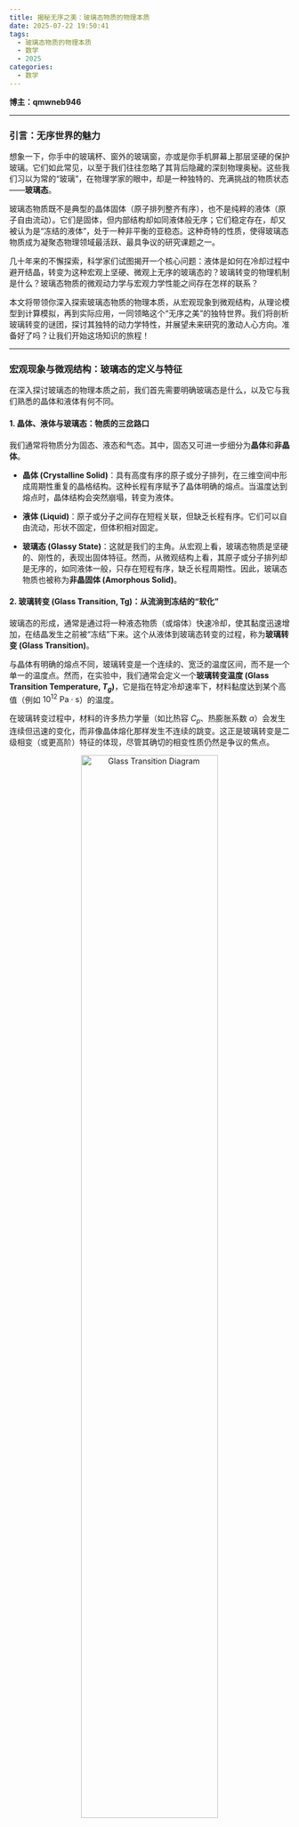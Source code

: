 ```yaml
---
title: 揭秘无序之美：玻璃态物质的物理本质
date: 2025-07-22 19:50:41
tags:
  - 玻璃态物质的物理本质
  - 数学
  - 2025
categories:
  - 数学
---
```


**博主：qmwneb946**

---

### 引言：无序世界的魅力

想象一下，你手中的玻璃杯、窗外的玻璃窗，亦或是你手机屏幕上那层坚硬的保护玻璃。它们如此常见，以至于我们往往忽略了其背后隐藏的深刻物理奥秘。这些我们习以为常的“玻璃”，在物理学家的眼中，却是一种独特的、充满挑战的物质状态——**玻璃态**。

玻璃态物质既不是典型的晶体固体（原子排列整齐有序），也不是纯粹的液体（原子自由流动）。它们是固体，但内部结构却如同液体般无序；它们稳定存在，却又被认为是“冻结的液体”，处于一种非平衡的亚稳态。这种奇特的性质，使得玻璃态物质成为凝聚态物理领域最活跃、最具争议的研究课题之一。

几十年来的不懈探索，科学家们试图揭开一个核心问题：液体是如何在冷却过程中避开结晶，转变为这种宏观上坚硬、微观上无序的玻璃态的？玻璃转变的物理机制是什么？玻璃态物质的微观动力学与宏观力学性能之间存在怎样的联系？

本文将带领你深入探索玻璃态物质的物理本质，从宏观现象到微观结构，从理论模型到计算模拟，再到实际应用，一同领略这个“无序之美”的独特世界。我们将剖析玻璃转变的谜团，探讨其独特的动力学特性，并展望未来研究的激动人心方向。准备好了吗？让我们开始这场知识的旅程！

---

### 宏观现象与微观结构：玻璃态的定义与特征

在深入探讨玻璃态的物理本质之前，我们首先需要明确玻璃态是什么，以及它与我们熟悉的晶体和液体有何不同。

#### 1. 晶体、液体与玻璃态：物质的三岔路口

我们通常将物质分为固态、液态和气态。其中，固态又可进一步细分为**晶体**和**非晶体**。

*   **晶体 (Crystalline Solid)**：具有高度有序的原子或分子排列，在三维空间中形成周期性重复的晶格结构。这种长程有序赋予了晶体明确的熔点。当温度达到熔点时，晶体结构会突然崩塌，转变为液体。

*   **液体 (Liquid)**：原子或分子之间存在短程关联，但缺乏长程有序。它们可以自由流动，形状不固定，但体积相对固定。

*   **玻璃态 (Glassy State)**：这就是我们的主角。从宏观上看，玻璃态物质是坚硬的、刚性的，表现出固体特征。然而，从微观结构上看，其原子或分子排列却是无序的，如同液体一般，只存在短程有序，缺乏长程周期性。因此，玻璃态物质也被称为**非晶固体 (Amorphous Solid)**。

#### 2. 玻璃转变 (Glass Transition, Tg)：从流淌到冻结的“软化”

玻璃态的形成，通常是通过将一种液态物质（或熔体）快速冷却，使其黏度迅速增加，在结晶发生之前被“冻结”下来。这个从液体到玻璃态转变的过程，称为**玻璃转变 (Glass Transition)**。

与晶体有明确的熔点不同，玻璃转变是一个连续的、宽泛的温度区间，而不是一个单一的温度点。然而，在实验中，我们通常会定义一个**玻璃转变温度 (Glass Transition Temperature, $T_g$)**，它是指在特定冷却速率下，材料黏度达到某个高值（例如 $10^{12} \text{ Pa} \cdot \text{s}$）的温度。

在玻璃转变过程中，材料的许多热力学量（如比热容 $C_p$、热膨胀系数 $\alpha$）会发生连续但迅速的变化，而非像晶体熔化那样发生不连续的跳变。这正是玻璃转变是二级相变（或更高阶）特征的体现，尽管其确切的相变性质仍然是争议的焦点。

<center>
    <img src="https://upload.wikimedia.org/wikipedia/commons/thumb/1/14/Thermal_expansion_and_heat_capacity_of_glass.svg/640px-Thermal_expansion_and_heat_capacity_of_glass.svg.png" alt="Glass Transition Diagram" style="width:70%;">
    <br>
    <em>图1：玻璃转变过程中比热容和热膨胀系数的变化示意图。（来源：维基百科）</em>
</center>

当熔体冷却至 $T_g$ 以上时，其黏度随温度降低而迅速升高。当温度低于 $T_g$ 时，黏度变得极其高，原子或分子的扩散速率变得微乎其微，结构被“冻结”在一个非平衡的无序构型中。

#### 3. 非平衡态与元稳定性：玻璃态的宿命

玻璃态物质最核心的特征之一是其**非平衡态 (Non-equilibrium State)**。这意味着玻璃态并不是体系在给定温度和压力下的热力学平衡态。其真正的热力学平衡态应该是晶体态。然而，由于冷却速度足够快，体系没有足够的时间完成结晶所需的原子重排，从而“陷入”了一个能量较高的亚稳态。

这种亚稳态被称为**元稳定态 (Metastable State)**。尽管它不是能量最低的基态，但在相对较长的时间尺度内，它表现出宏观上的稳定性。然而，从无限长的时间尺度来看，玻璃态物质总是倾向于向更低的能量状态（即晶体态）弛豫。只是在环境温度下，这个弛豫过程的动力学非常缓慢，以至于在人类可观察的时间尺度内，玻璃可以认为是稳定的。

这种非平衡特性导致了玻璃态物质的许多独特现象，例如：

*   **历史依赖性 (History Dependence)**：玻璃态的性质（如密度、折射率）不仅取决于当前的温度和压力，还取决于其形成过程中的热历史（如冷却速率）。
*   **结构弛豫 (Structural Relaxation)**：玻璃在 $T_g$ 附近或以下放置时，其结构会缓慢地向更致密、更低能量的状态演化，导致体积、焓等性质的缓慢变化，这个过程称为结构老化 (Aging)。

理解玻璃态的非平衡本质是理解其所有独特物理行为的关键。

---

### 玻璃转变的谜团：从液体到玻璃的路径

玻璃转变是凝聚态物理领域最大的未解之谜之一。尽管对其进行了数十年的研究，但目前仍没有一个普遍接受的微观理论能够完全解释液体如何转变为玻璃。这一难题也被称为“玻璃问题 (Glass Problem)”或“玻璃转变之谜 (Glass Transition Mystery)”。

#### 1. 冷却速率与转变温度：一场与结晶的赛跑

玻璃的形成，本质上是液态熔体与晶体化过程的赛跑。如果冷却速率足够慢，熔体将有足够的时间形成有序的晶体结构。但如果冷却速率足够快，原子来不及进行长程扩散和重排，就会被“冻结”在其无序的液体构型中，形成玻璃。

这意味着玻璃转变温度 $T_g$ 并不是一个常数，它会随着冷却速率的增加而升高。冷却越快，原子运动受限越早，形成的玻璃 $T_g$ 越高。

#### 2. 黏度发散：阻止原子运动的壁垒

随着温度降低，液体黏度 $\eta$ 会急剧升高。对于典型的玻璃形成液体，在 $T_g$ 附近，黏度可以从液体的约 $10^{-2} \text{ Pa} \cdot \text{s}$ 增加到 $10^{12} \text{ Pa} \cdot \text{s}$，相当于沥青的黏度。黏度的这种巨幅增长，是原子或分子运动受限的直接体现。

许多玻璃形成液体的黏度遵循Vogel-Fulcher-Tammann (VFT) 方程：
$$
\eta(T) = \eta_0 \exp\left(\frac{D T_0}{T - T_0}\right)
$$
其中，$\eta_0$、 $D$ 和 $T_0$ 是拟合参数，$T_0$ 是一个理想玻璃转变温度（Vogel温度），在这个温度下，VFT方程预测黏度会发散。

然而，VFT方程是经验性的，它的物理基础仍在探讨中。尤其是在接近 $T_0$ 时，方程预测黏度无限大，这在实际中是否对应一个真正的相变，还是仅仅反映了动力学上的停止，是一个核心问题。

#### 3. 自由体积理论 (Free Volume Theory)：空间的限制

最早的玻璃转变理论之一是**自由体积理论 (Free Volume Theory)**。其核心思想是，液体中的分子运动需要一定的“自由体积”来容纳其运动。随着温度降低，液体收缩，自由体积减少。当自由体积减少到一定程度，不足以支持分子的有效扩散和重排时，分子运动就会被“冻结”，形成玻璃态。

自由体积理论能够解释黏度随温度的变化以及 $T_g$ 的存在，但它在微观层面缺乏足够的解释力，例如如何解释不同区域分子运动的异质性。

#### 4. 能量景观理论 (Energy Landscape Theory)：盆地中的困境

**能量景观理论 (Energy Landscape Theory)** 为玻璃转变提供了一个更深刻的洞察。它将体系在构型空间中的每个微观状态映射到一个多维能量景观中的一个点。能量景观由无数个“盆地”和“势垒”组成。

*   对于液体，体系拥有足够的能量，可以自由地在不同的能量盆地之间跳跃，探索广阔的构型空间。
*   当温度降低时，体系的能量减小，它倾向于寻找能量更低的盆地。然而，由于势垒的存在，跳出当前盆地变得越来越困难。
*   在玻璃转变温度附近，体系最终会“困”在一个特定的能量盆地中，无法在可观测的时间内跳出。这个“困住”的盆地对应着玻璃态的无序结构。

<center>
    <img src="https://physics.aps.org/assets/b8352668-98e9-4467-8975-fc6e94998ee6/e3_medium.png" alt="Energy Landscape" style="width:70%;">
    <br>
    <em>图2：能量景观示意图。温度高时体系可在不同盆地间跳跃，温度低时则被困在特定盆地。（来源：APS Physics）</em>
</center>

能量景观理论强调了玻璃态的**元稳定性**，并解释了为何玻璃态是多重可能的无序构型的集合，而不是单一的平衡态。

#### 5. 动力学异质性 (Dynamic Heterogeneity)：不均匀的冻结

近年来，越来越多的证据表明，在玻璃转变区域，液体内部的动力学行为是**非均匀的**，即存在**动力学异质性 (Dynamic Heterogeneity)**。这意味着，在微观尺度上，有些区域的分子运动非常缓慢，几乎被“冻结”，而另一些区域的分子则相对活跃，仍然在进行快速运动。

这些“慢”区域和“快”区域形成瞬时的、动态演化的团簇。随着温度降低，慢区域的尺寸逐渐增大，寿命也越来越长，直到它们彼此连接，最终导致整个体系的宏观冻结。

实验上，动力学异质性可以通过多点关联函数（例如四点关联函数 $G_4(t)$）来探测，这些函数能够捕捉到不同粒子在不同时间点的协同运动。模拟结果也清晰地揭示了这种异质性。理解动力学异质性对于揭示玻璃转变的微观机制至关重要。它表明玻璃转变并非所有分子同步减速，而是一个局部“冻结”区域逐渐渗透整个体系的过程。

#### 6. 涨落耗散定理的失效：非平衡的直接证据

在热力学平衡态下，体系的涨落（随机热运动）与对外部扰动的响应（耗散）之间存在一种深刻的联系，这就是**涨落耗散定理 (Fluctuation-Dissipation Theorem, FDT)**。

然而，对于处于非平衡态的玻璃态物质，涨落耗散定理不再成立。这意味着，即使在恒定温度下，玻璃态的响应行为也不能简单地从其热涨落中推断出来。这种失效是玻璃态非平衡特性的直接、强有力的证据。通过测量FDT的偏离，科学家可以定量地分析玻璃态偏离平衡态的程度，这为理解玻璃老化的微观动力学提供了重要工具。

---

### 微观动力学与集体运动

玻璃态的宏观行为，如黏度、弛豫时间等，是其微观动力学和集体运动的直接体现。深入理解这些微观过程，是揭示玻璃本质的关键。

#### 1. 阿伦尼乌斯行为与非阿伦尼乌斯行为：温度依赖性

在高温下，许多液体的黏度 $\eta$ 随温度 $T$ 的变化遵循简单的**阿伦尼乌斯定律 (Arrhenius Law)**：
$$
\eta(T) = A \exp\left(\frac{E_a}{k_B T}\right)
$$
其中 $A$ 是常数，$E_a$ 是活化能，$k_B$ 是玻尔兹曼常数。这意味着分子运动所需克服的能量势垒是恒定的。

然而，对于大多数玻璃形成液体，在接近 $T_g$ 时，黏度表现出**非阿伦尼乌斯行为 (Non-Arrhenius Behavior)**。活化能似乎随温度降低而增加，分子运动变得越来越困难。这正是VFT方程所描述的现象。

#### 2. “强”玻璃与“脆”玻璃：安吉尔图 (Angell Plot)

根据非阿伦尼乌斯行为的程度，玻璃形成液体可以分为“强”玻璃 (Strong glasses) 和“脆”玻璃 (Fragile glasses)。这一分类通常通过绘制**安吉尔图 (Angell Plot)** 来实现。安吉尔图是归一化黏度（或弛豫时间）的对数与归一化温度 ($T_g/T$) 的倒数之间的关系图。

*   **强玻璃 (Strong Glasses)**：如二氧化硅 ($SiO_2$) 熔体，它们的黏度/弛豫时间随温度的变化相对平缓，接近阿伦尼乌斯行为。其活化能随温度变化不大，表示其微观结构在冷却过程中变化较小。
*   **脆玻璃 (Fragile Glasses)**：如邻三联苯 (o-terphenyl, OTP)，它们的黏度/弛豫时间在 $T_g$ 附近急剧增加，表现出强烈的非阿伦尼乌斯行为。这意味着其动力学特性对温度非常敏感，微观结构在冷却过程中发生了显著变化。

<center>
    <img src="https://upload.wikimedia.org/wikipedia/commons/thumb/6/6f/Angell_plot_with_logarithmic_viscosity_and_T_g-scaled_inverse_temperature.svg/640px-Angell_plot_with_logarithmic_viscosity_and_T_g-scaled_inverse_temperature.svg.png" alt="Angell Plot" style="width:70%;">
    <br>
    <em>图3：典型的安吉尔图。强玻璃曲线平缓，脆玻璃曲线陡峭。（来源：维基百科）</em>
</center>

强玻璃通常具有更稳定的网络结构（如共价键网络），而脆玻璃则更多地依赖于弱相互作用，其结构在冷却过程中更容易重排。这种分类对于理解玻璃形成液体的本征动力学特性至关重要。

#### 3. 非指数弛豫 (Non-exponential Relaxation)：KWW 函数

在晶体中，大多数弛豫过程是指数型的。然而，对于玻璃形成液体，尤其是在 $T_g$ 附近，弛豫行为通常表现出**非指数衰减 (Non-exponential Decay)**。这意味着体系的弛豫不是由单一的特征时间控制，而是由一系列的弛豫时间共同作用。

这种非指数弛豫通常可以用**Kohlrausch-Williams-Watts (KWW) 函数**来描述：
$$
\phi(t) = \exp\left[-(t/\tau)^\beta\right]
$$
其中，$\phi(t)$ 是自关联函数（如密度-密度关联函数），$\tau$ 是平均弛豫时间，$0 < \beta < 1$ 是非指数参数。$\beta$ 值越小，弛豫行为偏离简单指数衰减的程度越大，反映了体系动力学异质性的增强。

KWW函数在实验和模拟中被广泛用于拟合玻璃形成液体的弛豫行为，并为我们提供了关于体系动力学异质性和多尺度运动的重要信息。

#### 4. 剪切带形成 (Shear Banding) 与塑性形变机制

与晶体材料不同，玻璃态材料在宏观上表现出脆性。然而，在特定的应力条件下，它们也能发生塑性形变。这种形变通常不是均匀的，而是集中在狭窄的区域内，形成所谓的**剪切带 (Shear Bands)**。

剪切带的形成是玻璃材料独特塑性变形机制的体现。在剪切带内部，原子发生局部的重排和流动，从而实现宏观塑性变形。剪切带的形成与材料内部的自由体积、局部原子应力以及温度上升（剪切加热）等因素密切相关。理解剪切带的微观起源对于设计具有更好韧性的非晶合金和聚合物材料至关重要。

#### 5. 声学性质：玻色峰 (Boson Peak)

在玻璃态材料的低频振动谱中，除了通常的德拜（Debye）声学模式外，还存在一个额外的、在低能量区域出现的宽峰，被称为**玻色峰 (Boson Peak)**。这个峰通常出现在能量约为几个meV的范围内，并且其强度远高于德拜模型的预测。

玻色峰被认为是玻璃态特有的，反映了其无序结构中的局域振动模式。它与玻璃中的“软模式”或“准局域振动模式”有关，这些模式在晶体中通常不存在。玻色峰的起源和精确性质仍在研究中，但它被认为是理解玻璃态低能量动力学和热力学异常的关键线索。

---

### 理论模型与计算方法

为了更好地理解玻璃态的物理本质，科学家们发展了多种理论模型和计算方法。这些方法在不同尺度和抽象层次上，试图捕捉玻璃态的复杂行为。

#### 1. 模式耦合理论 (Mode-Coupling Theory, MCT)：动力学相变

**模式耦合理论 (Mode-Coupling Theory, MCT)** 是最早尝试从微观层面解释玻璃转变的动力学理论之一。MCT 基于液体的动力学方程，通过考虑密度涨落之间的非线性耦合，来描述体系动力学随温度的变化。

MCT预测，当温度降低到某一临界温度 $T_c$ 时，体系的动力学会被“冻结”，导致扩散系数和黏度在有限温度下发散，从而发生一个动力学相变，从液体态转变为玻璃态。

MCT能够成功预测许多玻璃形成液体在 $T_c$ 以上的动力学行为，如两步弛豫（$\beta$-弛豫和$\alpha$-弛豫），以及其非阿伦尼乌斯行为。然而，MCT预测的转变温度通常高于实验观测到的 $T_g$，并且其理论框架在 $T_c$ 以下失效。这表明MCT描述的是一个理想化的动力学转变，可能未完全捕捉到现实玻璃转变中存在的跳跃式动力学（“跳跃事件”）或热激活过程。尽管如此，MCT为理解玻璃转变的动力学方面提供了重要的理论框架。

#### 2. 分子动力学模拟 (Molecular Dynamics Simulation)：微观行为的窗口

**分子动力学 (Molecular Dynamics, MD) 模拟** 是研究玻璃态物质微观行为最强大的计算工具之一。MD模拟通过数值求解相互作用粒子（原子或分子）的牛顿运动方程，来追踪体系中每个粒子的轨迹。

$$
F_i = m_i a_i \implies m_i \frac{d^2 r_i}{dt^2} = -\nabla_i U(\{r_j\})
$$
其中 $F_i$ 是作用在粒子 $i$ 上的力，$m_i$ 是质量，$a_i$ 是加速度，$r_i$ 是位置，$U(\{r_j\})$ 是描述粒子间相互作用的总势能。

通过MD模拟，我们可以：
*   **模拟玻璃转变**：从高温液体开始，以不同的冷却速率降低温度，观察体系结构和动力学如何演变为玻璃态。
*   **探测动力学异质性**：通过分析粒子位移、自关联函数等，识别出快慢区域。
*   **计算结构因子和径向分布函数**：量化玻璃态的无序结构。
*   **研究剪切带的形成和塑性形变**：在模拟中施加应力，观察材料的响应。

以下是一个非常概念性的Python代码片段，展示了分子动力学模拟的基本结构，用于计算径向分布函数（Radial Distribution Function, RDF）——这是表征无序结构的关键量。

```python
import numpy as np
import matplotlib.pyplot as plt

# 概念性函数：计算粒子间距离
def calculate_distances(positions):
    num_particles = positions.shape[0]
    distances = []
    for i in range(num_particles):
        for j in range(i + 1, num_particles):
            dist = np.linalg.norm(positions[i] - positions[j])
            distances.append(dist)
    return np.array(distances)

# 概念性函数：计算径向分布函数 (RDF)
def calculate_rdf(positions, box_length, num_bins=100, max_r=None):
    if max_r is None:
        max_r = box_length / 2.0  # 通常取盒子边长的一半
    
    distances = calculate_distances(positions)
    
    # 过滤掉过大的距离，考虑周期性边界条件（实际MD模拟中更复杂）
    distances = distances[distances <= max_r] 
    
    # 构建直方图
    hist, bin_edges = np.histogram(distances, bins=num_bins, range=(0, max_r))
    
    # 计算每个bin的平均半径和宽度
    bin_centers = (bin_edges[:-1] + bin_edges[1:]) / 2
    dr = bin_edges[1] - bin_edges[0]
    
    # 计算理想气体（均匀分布）的粒子数，用于归一化
    # 理想气体中，r到r+dr之间的粒子数正比于 4 * pi * r^2 * dr * (N/V)
    # N是粒子数，V是体积
    num_particles = positions.shape[0]
    volume = box_length**3
    rho = num_particles / volume # 数密度
    
    # 归一化因子
    normalization_factors = 4 * np.pi * bin_centers**2 * dr * rho
    
    # 计算RDF
    # 注意：这里简化了因子，实际RDF需要考虑N(N-1)/2对和积分归一化
    # g(r) = (N(r) / (4*pi*r^2*dr)) / rho
    # N(r) 是在距离 r 到 r+dr 之间的粒子对数
    rdf = hist / normalization_factors
    
    return bin_centers, rdf

# 模拟示例：假设有一些粒子位置数据
# 这是一个非常简化的概念性例子，不包含真实的MD模拟循环
np.random.seed(42)
num_particles_example = 100
box_length_example = 10.0
# 随机生成粒子位置，模拟一个无序的液体或玻璃态
positions_example = box_length_example * np.random.rand(num_particles_example, 3)

# 计算并绘制RDF
r_centers, g_r = calculate_rdf(positions_example, box_length_example)

plt.figure(figsize=(8, 5))
plt.plot(r_centers, g_r)
plt.xlabel('Distance r')
plt.ylabel('Radial Distribution Function g(r)')
plt.title('Conceptual Radial Distribution Function for an Amorphous System')
plt.grid(True)
plt.show()

# 解释：
# 晶体的RDF会有多个尖锐的峰，对应于晶格的周期性。
# 液体和玻璃态的RDF会有一个宽的主峰（短程有序），
# 随后峰逐渐消失，表明长程无序。
# 玻璃态的RDF通常比液体的峰更尖锐，表明其结构“冻结”在更紧密的排列中。
```
**代码解释：** 上述代码提供了一个极其简化的概念性框架，用于理解如何从粒子位置计算径向分布函数（RDF）。在真正的MD模拟中，会涉及更复杂的势函数、积分算法（如Verlet）、周期性边界条件和控温控压方法（如NPT/NVT系综）。通过分析RDF，我们可以看出材料在原子层面的短程有序程度和长程无序特征，这是区分晶体与非晶态的关键。

MD模拟的挑战在于其计算成本高昂，尤其是在模拟长时间尺度的玻璃转变过程时。这使得模拟很难达到真实材料的冷却速率和时间尺度，从而导致所谓的“模拟 $T_g$”通常远高于实验 $T_g$。

#### 3. 机器学习在玻璃态研究中的新兴应用

近年来，**机器学习 (Machine Learning, ML)** 算法在玻璃态研究中展现出巨大的潜力。ML方法能够从海量的模拟或实验数据中学习复杂的模式和关系，从而帮助科学家解决传统方法难以处理的问题。

ML在玻璃态研究中的应用包括：
*   **预测玻璃形成能力 (Glass-forming ability, GFA)**：通过分析元素组成、原子半径比等参数，预测合金形成玻璃的难易程度。
*   **识别局部结构基元 (Structural Motifs)**：利用聚类算法或神经网络识别玻璃态中可能存在的特殊局部原子排列，这些基元可能与宏观性能相关。
*   **加速模拟**：开发机器学习势函数，取代传统的经验势函数，以更低的计算成本实现更高精度的MD模拟。
*   **识别“软点”或“易于重排的区域”**：利用机器学习算法识别玻璃内部在应力作用下容易发生形变的区域，这有助于理解塑性形变机制。

例如，可以训练一个分类器来区分玻璃形成液体中的“快”粒子和“慢”粒子，或者预测给定局部结构是否会参与到剪切带的形成中。

```python
# 概念性代码：使用机器学习预测玻璃形成能力（GFA）
# 这是一个极其简化的示例，不包含实际的数据和模型训练过程。
# 目标是展示ML在玻璃态研究中的应用思路。

import pandas as pd
from sklearn.model_selection import train_test_split
from sklearn.ensemble import RandomForestRegressor
from sklearn.metrics import mean_squared_error

# 假设我们有一个包含玻璃合金成分和其玻璃形成能力（GFA）的数据集
# GFA 可以通过临界冷却速率 (Rc) 或最大玻璃形成厚度 (Dmax) 等参数衡量
# data = pd.read_csv('glass_forming_ability_data.csv') 
# 假设数据包含 'Element1', 'Element2', ..., 'RadiusRatio', 'ElectronegativityDiff', 'GFA_Value'

# 概念性创建模拟数据
data = {
    'Al': np.random.rand(100),
    'Ni': np.random.rand(100),
    'Zr': np.random.rand(100),
    'RadiusRatio': np.random.rand(100) * 0.5 + 0.5, # 0.5-1.0
    'ElectronegativityDiff': np.random.rand(100) * 2.0, # 0-2.0
    'GFA_Value': np.random.rand(100) * 100 + 50 # 50-150, 模拟GFA值
}
df = pd.DataFrame(data)

# 特征 (X) 和 目标 (y)
features = ['Al', 'Ni', 'Zr', 'RadiusRatio', 'ElectronegativityDiff']
target = 'GFA_Value'

X = df[features]
y = df[target]

# 划分训练集和测试集
X_train, X_test, y_train, y_test = train_test_split(X, y, test_size=0.2, random_state=42)

# 使用随机森林回归模型（或其他ML模型）
model = RandomForestRegressor(n_estimators=100, random_state=42)

# 训练模型
model.fit(X_train, y_train)

# 预测
y_pred = model.predict(X_test)

# 评估模型
mse = mean_squared_error(y_test, y_pred)
print(f"Mean Squared Error for GFA prediction: {mse:.2f}")

# 概念性预测新合金的GFA
new_alloy_composition = pd.DataFrame([[0.1, 0.4, 0.5, 0.75, 1.2]], 
                                     columns=features)
predicted_gfa = model.predict(new_alloy_composition)
print(f"Predicted GFA for a new alloy: {predicted_gfa[0]:.2f}")

# 解释：
# 通过训练机器学习模型，我们可以学习不同元素配比、原子尺寸、电负性等参数
# 如何影响合金的玻璃形成能力。这有助于在实验前筛选有潜力的玻璃形成材料，
# 从而大大加速新材料的研发。
```
**代码解释：** 这个概念性代码展示了如何使用机器学习（这里是随机森林回归）来预测玻璃形成能力。给定一系列合金的组成、原子半径比、电负性差异等特征，以及它们对应的玻璃形成能力数据，模型可以学习这些特征与GFA之间的复杂关系。一旦训练完成，这个模型就可以用来预测新的、未曾实验过的合金的GFA，从而指导材料设计，节省大量的实验成本和时间。

---

### 玻璃态物质的实际应用与挑战

玻璃态物质不仅具有深刻的科学问题，更在日常生活中和高科技领域扮演着不可或缺的角色。从最普通的玻璃到高性能的金属玻璃和聚合物，它们的应用无处不在。

#### 1. 玻璃的种类与用途：无处不在的透明之美

*   **氧化物玻璃 (Oxide Glasses)**：最常见的一类，主要成分是硅酸盐 ($SiO_2$)。窗玻璃、瓶子、眼镜片、光纤等都属于此类。通过添加不同的氧化物（如钠、钙、硼等），可以调节玻璃的熔点、黏度、折射率、热膨胀系数等性能。
*   **金属玻璃 (Metallic Glasses / Amorphous Metals)**：非晶态的金属合金，通过超快冷却金属熔体形成。它们具有独特的原子结构和宏观性能。
*   **高分子玻璃 (Polymer Glasses)**：许多常见的塑料（如聚苯乙烯、聚甲基丙烯酸甲酯）在室温下都是玻璃态。它们由长链分子构成，在玻璃转变温度以下表现出硬度和脆性。
*   **有机玻璃 (Organic Glasses)**：由小分子有机物形成的玻璃，常用于药物、食品保鲜等领域。
*   **硫化物玻璃、氟化物玻璃等**：具有特殊的红外透过性或光学特性，应用于光电领域。

#### 2. 玻璃的强度与韧性：从易碎到坚韧的转变

传统氧化物玻璃的一个显著缺点是其**脆性 (Brittleness)**。它们在受到冲击时往往会发生灾难性的断裂，而不是像金属那样发生塑性形变。这是因为玻璃内部没有位错（晶体中塑性变形的载体），其无序结构使得裂纹一旦萌生就很难被阻止。

为了提高玻璃的强度和韧性，科学家们发展了多种方法：
*   **钢化玻璃 (Tempered Glass)**：通过快速冷却在玻璃表面引入压应力，从而提高其抗冲击强度。
*   **化学钢化 (Chemical Strengthening)**：通过离子交换，在玻璃表面引入较大离子，产生压应力层，如手机屏幕上的康宁大猩猩玻璃。
*   **夹层玻璃 (Laminated Glass)**：在两层玻璃之间夹入一层聚合物薄膜，即使玻璃破碎，碎片也能被粘附，提高安全性。
*   **玻璃陶瓷 (Glass-Ceramics)**：通过受控晶化，在玻璃基体中析出纳米晶体，结合了玻璃的可加工性和晶体的优良性能。

#### 3. 金属玻璃：性能优异的新材料

**金属玻璃 (Metallic Glasses)** 是一类尤其令人兴奋的玻璃态材料。与传统金属（晶体）相比，它们具有一系列独特的优异性能：

*   **高强度和高硬度**：由于缺乏晶界和位错，金属玻璃的原子排列更紧密，其屈服强度和硬度远高于传统晶体金属。
*   **高弹性**：它们能在更大的应变范围内保持弹性，意味着更高的储能能力。
*   **优异的耐腐蚀性**：无序结构使得金属玻璃表面更均匀，不易形成电偶腐蚀，耐腐蚀性能远超同成分的晶体合金。
*   **高耐磨性**：高硬度使其具有出色的耐磨损性能。
*   **独特磁性**：一些铁基非晶合金具有优异的软磁性能，用于变压器铁芯，能显著降低能量损耗。
*   **各向同性**：由于无序结构，其宏观性能在各个方向上都是均匀的。

<center>
    <img src="https://upload.wikimedia.org/wikipedia/commons/thumb/c/cd/Amorphous_metal_ribbon.jpg/640px-Amorphous_metal_ribbon.jpg" alt="Metallic Glass Ribbon" style="width:70%;">
    <br>
    <em>图4：典型的金属玻璃薄带，展现其非晶结构特性。（来源：维基百科）</em>
</center>

金属玻璃的应用前景广阔，包括高尔夫球杆头、手机外壳、医疗器械（如手术刀）、变压器、防弹材料等。然而，金属玻璃也面临挑战，如其脆性（尤其是在大尺寸块体材料中）和批量生产成本等。

#### 4. 高分子玻璃：现代材料科学的基石

我们日常生活中随处可见的塑料制品，如PET瓶、PVC管道、PMMA板等，在室温下大多处于高分子玻璃态。高分子玻璃的物理性质由其玻璃转变温度 $T_g$ 决定。

*   当温度高于 $T_g$ 时，聚合物分子链可以自由运动，材料表现出橡胶弹性或粘性流动。
*   当温度低于 $T_g$ 时，分子链运动受限，材料变得坚硬而脆性。

理解高分子玻璃的转变和力学行为对于设计和加工各种塑料制品至关重要。通过调节分子量、交联度、增塑剂等，可以精确控制聚合物的 $T_g$ 和力学性能，以满足不同应用的需求。

#### 5. 未来研究方向：跨越学科的挑战

玻璃态物质的研究是一个跨学科的领域，涉及物理学、化学、材料科学、计算机科学等多个领域。未来的研究方向包括：

*   **玻璃转变的普适性理论**：是否存在一个普适的理论框架，能够解释所有玻璃形成体系的转变行为？
*   **微观结构与宏观性能的关联**：如何从原子尺度的无序结构和动力学异质性中，预测和设计具有特定宏观性能的玻璃材料？
*   **新型玻璃材料的开发**：包括更高性能的金属玻璃、具有特殊光学或电学性质的 chalcogenide 玻璃，以及生物兼容性玻璃等。
*   **玻璃态的活性物质 (Active Glasses)**：研究由自驱动粒子组成的玻璃态体系，如细胞、细菌等，这为理解生物组织的力学行为提供了新视角。
*   **非晶态的量子现象**：探索在无序结构中可能出现的量子效应，例如非晶超导体。

---

### 结论：无序之美，永恒的挑战

从手边的窗户玻璃到尖端的金属合金，玻璃态物质以其独特的“无序而坚硬”的矛盾特性，吸引着无数科学家的目光。它们既是日常生活的必需品，也是凝聚态物理学最深刻的未解之谜之一。

我们深入探讨了玻璃态的宏观现象（如玻璃转变和黏度发散），剖析了其非平衡态和元稳定性的本质。我们揭示了玻璃转变背后的微观动力学异质性，理解了“强”与“脆”玻璃的区别，并通过能量景观理论和模式耦合理论触及了其理论基础。分子动力学模拟和机器学习等计算工具的兴起，更是为我们提供了前所未有的微观视角。

尽管在玻璃态领域取得了巨大的进展，但“玻璃问题”仍然是凝聚态物理学的圣杯之一。它挑战着我们对相变、动力学和非平衡统计力学的基本理解。每一次新的实验发现，每一次理论模型的突破，都让我们离最终答案更近一步。

玻璃态物质不仅是科学探索的迷人对象，更是未来材料科学和技术创新的重要源泉。随着我们对玻璃态物理本质理解的不断深入，必将催生出更多高性能、多功能的新型玻璃材料，在各个领域发挥其独特的无序之美。

所以，下次当你拿起一个玻璃杯时，不妨停下来，思考一下它背后蕴含的深刻物理奥秘——一个看似简单却充满挑战的无序世界。正是这种对未知的好奇，推动着科学的边界不断向前。